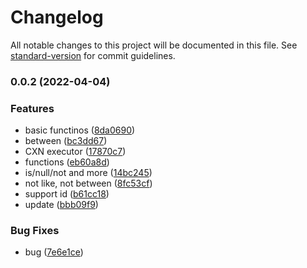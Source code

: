 # Changelog

All notable changes to this project will be documented in this file. See [standard-version](https://github.com/conventional-changelog/standard-version) for commit guidelines.

### 0.0.2 (2022-04-04)


### Features

* basic functinos ([8da0690](https://github.com/Soontao/cxn-engine/commit/8da06904bb6612aadd6c4c8ee000b95d5ae814af))
* between ([bc3dd67](https://github.com/Soontao/cxn-engine/commit/bc3dd67568c4d184c39969cedf7226401c4500a0))
* CXN executor ([17870c7](https://github.com/Soontao/cxn-engine/commit/17870c787c67fdf0984d9ef627f84c1fbbc7c5fe))
* functions ([eb60a8d](https://github.com/Soontao/cxn-engine/commit/eb60a8d8529bf403c67f42afd93515f8e7e6fda4))
* is/null/not and more ([14bc245](https://github.com/Soontao/cxn-engine/commit/14bc245caedc9cb69df7479cc678f701ba6a4ec1))
* not like, not between ([8fc53cf](https://github.com/Soontao/cxn-engine/commit/8fc53cf9ddeb0fc223ade7b0d93fdb5a3dd27d28))
* support id ([b61cc18](https://github.com/Soontao/cxn-engine/commit/b61cc18db6c46345c1ba93dc166f712b96d71a71))
* update ([bbb09f9](https://github.com/Soontao/cxn-engine/commit/bbb09f9677a61cdf97c532d166ca15682da1738b))


### Bug Fixes

* bug ([7e6e1ce](https://github.com/Soontao/cxn-engine/commit/7e6e1ce48cdc88c8eda4d900516911a9ca4bcd28))
